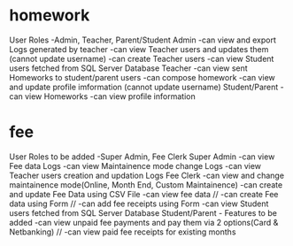 # homework
User Roles
  -Admin, Teacher, Parent/Student
Admin
  -can view and export Logs generated by teacher
  -can view Teacher users and updates them (cannot update username)
  -can create Teacher users
  -can view Student users fetched from SQL Server Database
Teacher
  -can view sent Homeworks to student/parent users
  -can compose homework
  -can view and update profile imformation (cannot update username)
Student/Parent
  -can view Homeworks
  -can view profile information
# fee
User Roles to be added
  -Super Admin, Fee Clerk
Super Admin
  -can view Fee data Logs
  -can view Maintainence mode change Logs
  -can view Teacher users creation and updation Logs
Fee Clerk
  -can view and change maintainence mode(Online, Month End, Custom Maintainence)
  -can create and update Fee Data using CSV File
  -can view fee data
//  -can create Fee data using Form
//  -can add fee receipts using Form
  -can view Student users fetched from SQL Server Database
Student/Parent - Features to be added
  -can view unpaid fee payments and pay them via 2 options(Card & Netbanking)
//  -can view paid fee receipts for existing months
